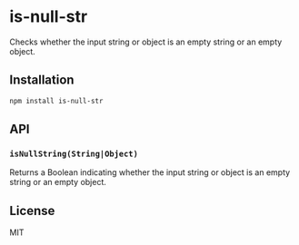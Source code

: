 # is-null-str

Checks whether the input string or object is an empty string or an empty object.

## Installation

```sh
npm install is-null-str
```

## API

### `isNullString(String|Object)`

Returns a Boolean indicating whether the input string or object is an empty string or an empty object.

## License

MIT
